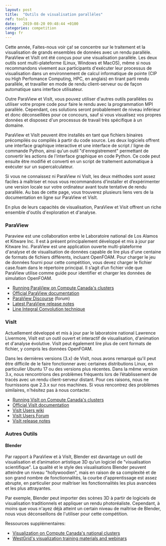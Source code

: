 ```yaml
---
layout: post
title:  "Outils de visualisation parallèles"
ref: tools
date:   2019-08-20 09:48:44 +0100
categories: competition
lang: fr
---
```


Cette année, Faites-nous voir ça! se concentre sur le traitement et la visualisation de grands ensembles
de données avec un rendu parallèle. ParaView et VisIt ont été conçus pour une visualisation
parallèle. Les deux outils sont multi-plateforme (Linux, Windows et MacOS), même si nous recommandons
vivement aux participants d'exécuter leur processus de visualisation dans un environnement de calcul
informatique de pointe (CIP ou High Perfomance Computing, HPC, en anglais) en tirant parti rendu
parallèle, et travailler en mode de rendu client-serveur ou de façon automatique sans interface
utilisateur.

Outre ParaView et VisIt, vous pouvez utiliser d'autres outils parallèles ou utiliser votre propre code
pour faire le rendu avec la programmation MPI parallèle. Cependant, ces solutions seront probablement de
niveau inférieur et donc déconseillées pour ce concours, sauf si vous visualisez vos propres données et
disposez d'un processus de travail très spécifique à un domaine.

ParaView et VisIt peuvent être installés en tant que fichiers binaires précompilés ou compilés à partir
du code source. Les deux logiciels offrent une interface graphique interactive et une interface de script
/ ligne de commande Python, ainsi qu'un outil "d'enregistrement" permettant de convertir les actions de
l'interface graphique en code Python. Ce code peut ensuite être modifié et converti en un script de
traitement automatique à exécuter sur un supercalculateur.

Si vous ne connaissez ni ParaView ni VisIt, les deux méthodes sont assez faciles à maîtriser et nous vous
recommandons d’installer et d’expérimenter une version locale sur votre ordinateur avant toute tentative
de rendu parallèle. Au bas de cette page, vous trouverez plusieurs liens vers de la documentation en
ligne sur ParaView et VisIt.

En plus de leurs capacités de visualisation, ParaView et Visit offrent un riche ensemble d'outils
d'exploration et d'analyse.

### ParaView

Paraview est une collaboration entre le Laboratoire national de Los Alamos et Kitware Inc. Il est à
présent principalement développé et mis à jour par Kitware Inc. ParaView est une application ouverte
multi-plateforme d'analyse et de visualisation de données capable de lire plus d'une centaine de formats
de fichiers différents, incluant OpenFOAM. Pour charger le jeu de données fourni pour cette compétition,
vous devez charger le fichier case.foam dans le répertoire principal. Il s’agit d’un fichier vide que
ParaView utilise comme guide pour identifier et charger les données de simulation OpenFOAM.

* <a href="https://docs.computecanada.ca/wiki/ParaView/fr" target="_blank">Running ParaView on Compute Canada's clusters</a>
* <a href="http://www.paraview.org/documentation" target="_blank">Official ParaView documentation</a>
* <a href="https://discourse.paraview.org" target="_blank">ParaView Discourse</a> (forum)
* <a href="https://www.paraview.org/Wiki/ParaView_Release_Notes" target="_blank">Latest ParaView release notes</a>
* <a href="https://www.paraview.org/Wiki/ParaView/Line_Integral_Convolution" target="_blank">Line
  Integral Convolution technique</a>
<!-- * NVIDIA plugin:  https://www.nvidia.com/en-us/data-center/index-paraview-plugin/ -->

### VisIt

Actuellement développé et mis à jour par le laboratoire national Lawrence Livermore, VisIt est un outil
ouvert et interactif de visualisation, d'animation et d'analyse évolutive. VisIt peut également lire plus
de cent formats de fichier, y compris les données OpenFOAM.

Dans les dernières versions (3.x) de VisIt, nous avons remarqué qu'il peut être difficile de le faire
fonctionner avec certaines distributions Linux, en particulier Ubuntu 17 ou des versions plus
récentes. Dans la même version 3.x, nous rencontrions des problèmes fréquents lors de l’établissement de
tracés avec un rendu client-serveur distant. Pour ces raisons, nous ne fournissons que 2.3.x sur nos
machines. Si vous rencontrez des problèmes similaires, n'hésitez pas à nous contacter.

* <a href="https://docs.computecanada.ca/wiki/VisIt/fr" target="_blank">Running VisIt on Compute Canada's clusters</a>
* <a href="https://visit-sphinx-github-user-manual.readthedocs.io" target="_blank">Official VisIt documentation</a>
* <a href="http://www.visitusers.org" target="_blank">VisIt Users wiki</a>
* <a href="http://www.visitusers.org/forum" target="_blank">VisIt Users Forum</a>
* <a href="https://wci.llnl.gov/simulation/computer-codes/visit/new" target="_blank">VisIt release notes</a>

### Autres Outils

#### Blender

Par rapport à ParaView et à VisIt, Blender est davantage un outil de visualisation et d’animation
artistique 3D qu’un logiciel de "visualisation scientifique". La qualité et le style des visualisations
Blender peuvent atteindre un niveau "hollywoodien", mais en raison de sa complexité et de son grand
nombre de fonctionnalités, la courbe d'apprentissage est assez abrupte, en particulier pour maîtriser les
fonctionnalités les plus avancées et les plus attrayantes.

Par exemple, Blender peut importer des scènes 3D à partir de logiciels de visualisation traditionnels et
appliquer un rendu photoréaliste. Cependant, à moins que vous n'ayez déjà atteint un certain niveau de
maîtrise de Blender, nous vous déconseillons de l'utiliser pour cette compétition.

Ressources supplémentaires:

* <a href="https://docs.computecanada.ca/wiki/Visualization/fr" target="_blank">Visualization on Compute
  Canada's national clusters</a>
* <a href="https://westgrid.github.io/trainingMaterials/tools/visualization" target="_blank">WestGrid's
  visualization training materials and webinars</a>
